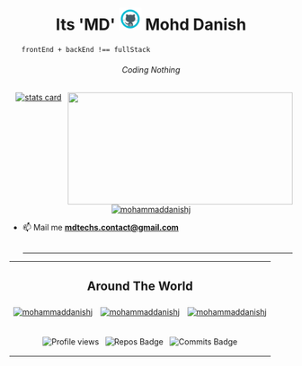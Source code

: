 <h1 align="center">Its 'MD' <!---<img src="https://raw.githubusercontent.com/nixin72/nixin72/master/wave.gif"
            alt="Waving hand animated gif" height="45" width="45" />---> <img src="giticon.gif" height="40" width="40">  Mohd Danish</h1>
  
```
   frontEnd + backEnd !== fullStack
```
    
<h6 align="center">Coding Nothing</h6>

<p align="center">
            <a align="center" href="https://github.com/MohammadDanishJ">
                        <img alt="stats card" height="200px" width="400" src="https://github-readme-streak-stats.herokuapp.com/?user=MohammadDanishJ&theme=radical">
                        <img align="right" height="200px" width="400" src="https://github-readme-stats.vercel.app/api?username=MohammadDanishJ&count_private=true&theme=radical&show_icons=true" />
            </a>
</p>

<p align="center">
            <a href="https://twitter.com/mohammaddanishj" target="blank">
                        <img src="https://img.shields.io/twitter/follow/mohammaddanishj?logo=twitter&style=for-the-badge" alt="mohammaddanishj" />
            </a>
</p>
                
- 📫 Mail me **mdtechs.contact@gmail.com**
    <br><br>
    <hr>

            
 <table align="center">
            <tbody>
                        <tr>
                                    <td colspan=3 align="center">
                                                <h2>Around The World</h2>
                                    </td>
                        </tr>
                        <tr>
                                    <td align="center">
                                                <a href="https://twitter.com/mohammaddanishj" target="blank">
                                                            <img align="center"  src="https://img.icons8.com/fluency/48/000000/twitter-circled.png" alt="mohammaddanishj" height="50" width="50" />
                                                </a>
                                    </td>
                                    <td align="center">
                                                <a href="https://instagram.com/mohammaddanishj" target="blank">
                                                            <img align="center" src="https://img.icons8.com/fluency/64/000000/instagram-new.png" alt="mohammaddanishj" height="50" width="50" />
                                                </a>
                                    </td>
                                    <td align="center">
                                                <a href="https://www.linkedin.com/in/mohammaddanishj/" target="blank">
                                                            <img align="center" src="https://img.icons8.com/color/164/000000/linkedin-circled--v2.png" alt="mohammaddanishj" height="50" width="50" />
                                                </a>
                                    </td>
                        </tr>
                        <tr>
                                    <td colspan="3" align="center"> 
                                                <br/>
                                                
![Profile views](https://komarev.com/ghpvc/?username=MohammadDanishJ&color=brightgreen) &nbsp;
![Repos Badge](https://badges.pufler.dev/repos/MohammadDanishJ) &nbsp;
![Commits Badge](https://badges.pufler.dev/commits/monthly/MohammadDanishJ)
                                    </td>
                        </tr>
            </tbody>
</table>
